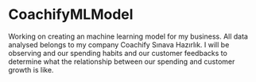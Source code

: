 # CoachifyMLModel
Working on creating an machine learning model for my business. All data analysed belongs to my company Coachify Sınava Hazırlık. I will be observing and our spending habits and our customer feedbacks to determine what the relationship between our spending and customer growth is like.
